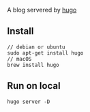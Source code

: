 A blog servered by [hugo](https://gohugo.io/)

## Install
```
// debian or ubuntu
sudo apt-get install hugo
// macOS
brew install hugo
```

## Run on local
```
hugo server -D
```